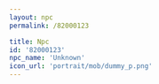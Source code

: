 ```yaml
---
layout: npc
permalink: /82000123

title: Npc
id: '82000123'
npc_name: 'Unknown'
icon_url: 'portrait/mob/dummy_p.png'
---
```


